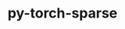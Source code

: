 ---
title: "py-torch-sparse"
layout: cache
categories: [package, develop]
meta: {"versions": ["0.6.8"], "compilers": ["apple-clang@=14.0.0", "apple-clang@=14.0.3", "gcc@=11.3.0", "gcc@=7.3.1"], "oss": ["amzn2", "ubuntu22.04", "ventura"], "platforms": ["darwin", "linux"], "targets": ["aarch64", "ivybridge", "x86_64_v3", "x86_64_v4"], "stacks": ["ml-darwin-aarch64-mps", "ml-linux-x86_64-cpu", "ml-linux-x86_64-cuda", "root"], "num_specs": 125, "num_specs_by_stack": {"root": 125, "ml-darwin-aarch64-mps": 19, "ml-linux-x86_64-cuda": 33, "ml-linux-x86_64-cpu": 28}}
spec_details: [{"hash": "wnuowdg32ill52252ezc23hn4oa76afb", "compiler": "apple-clang@=14.0.0", "versions": ["0.6.8"], "os": "ventura", "platform": "darwin", "target": "aarch64", "variants": ["build_system=python_pip", "~cuda"], "stacks": ["root", "ml-darwin-aarch64-mps"], "size": "-", "tarball": "https://binaries.spack.io/develop/build_cache/darwin-ventura-aarch64/apple-clang-14.0.0/py-torch-sparse-0.6.8/darwin-ventura-aarch64-apple-clang-14.0.0-py-torch-sparse-0.6.8-wnuowdg32ill52252ezc23hn4oa76afb.spack"}, {"hash": "lkc467wchvz7mt2gttyos4dt5hfmkvpm", "compiler": "apple-clang@=14.0.0", "versions": ["0.6.8"], "os": "ventura", "platform": "darwin", "target": "aarch64", "variants": ["build_system=python_pip", "~cuda"], "stacks": ["root", "ml-darwin-aarch64-mps"], "size": "-", "tarball": "https://binaries.spack.io/develop/build_cache/darwin-ventura-aarch64/apple-clang-14.0.0/py-torch-sparse-0.6.8/darwin-ventura-aarch64-apple-clang-14.0.0-py-torch-sparse-0.6.8-lkc467wchvz7mt2gttyos4dt5hfmkvpm.spack"}, {"hash": "vge7ndnk4zuhsivsok63kb53cidbjfhu", "compiler": "apple-clang@=14.0.0", "versions": ["0.6.8"], "os": "ventura", "platform": "darwin", "target": "aarch64", "variants": ["build_system=python_pip", "~cuda"], "stacks": ["root", "ml-darwin-aarch64-mps"], "size": "-", "tarball": "https://binaries.spack.io/develop/build_cache/darwin-ventura-aarch64/apple-clang-14.0.0/py-torch-sparse-0.6.8/darwin-ventura-aarch64-apple-clang-14.0.0-py-torch-sparse-0.6.8-vge7ndnk4zuhsivsok63kb53cidbjfhu.spack"}, {"hash": "sfwukjqxwux325sqldbuxotxu6ryzah3", "compiler": "apple-clang@=14.0.0", "versions": ["0.6.8"], "os": "ventura", "platform": "darwin", "target": "aarch64", "variants": ["build_system=python_pip", "~cuda"], "stacks": ["root", "ml-darwin-aarch64-mps"], "size": "-", "tarball": "https://binaries.spack.io/develop/build_cache/darwin-ventura-aarch64/apple-clang-14.0.0/py-torch-sparse-0.6.8/darwin-ventura-aarch64-apple-clang-14.0.0-py-torch-sparse-0.6.8-sfwukjqxwux325sqldbuxotxu6ryzah3.spack"}, {"hash": "3d7etw3zrhw7ejcipejt3xoxsff6mwly", "compiler": "apple-clang@=14.0.0", "versions": ["0.6.8"], "os": "ventura", "platform": "darwin", "target": "aarch64", "variants": ["build_system=python_pip", "~cuda"], "stacks": ["root", "ml-darwin-aarch64-mps"], "size": "-", "tarball": "https://binaries.spack.io/develop/build_cache/darwin-ventura-aarch64/apple-clang-14.0.0/py-torch-sparse-0.6.8/darwin-ventura-aarch64-apple-clang-14.0.0-py-torch-sparse-0.6.8-3d7etw3zrhw7ejcipejt3xoxsff6mwly.spack"}, {"hash": "3u6sljo65ebu52d2zhv36nw4yclm6ik4", "compiler": "apple-clang@=14.0.0", "versions": ["0.6.8"], "os": "ventura", "platform": "darwin", "target": "aarch64", "variants": ["build_system=python_pip", "~cuda"], "stacks": ["root", "ml-darwin-aarch64-mps"], "size": "-", "tarball": "https://binaries.spack.io/develop/build_cache/darwin-ventura-aarch64/apple-clang-14.0.0/py-torch-sparse-0.6.8/darwin-ventura-aarch64-apple-clang-14.0.0-py-torch-sparse-0.6.8-3u6sljo65ebu52d2zhv36nw4yclm6ik4.spack"}, {"hash": "b6vbdkey6skrftnyl7nbuvsrppc54le3", "compiler": "apple-clang@=14.0.0", "versions": ["0.6.8"], "os": "ventura", "platform": "darwin", "target": "aarch64", "variants": ["build_system=python_pip", "~cuda"], "stacks": ["root", "ml-darwin-aarch64-mps"], "size": "-", "tarball": "https://binaries.spack.io/develop/build_cache/darwin-ventura-aarch64/apple-clang-14.0.0/py-torch-sparse-0.6.8/darwin-ventura-aarch64-apple-clang-14.0.0-py-torch-sparse-0.6.8-b6vbdkey6skrftnyl7nbuvsrppc54le3.spack"}, {"hash": "gykkywfkrnkantwttl3gacxwo227pffw", "compiler": "apple-clang@=14.0.0", "versions": ["0.6.8"], "os": "ventura", "platform": "darwin", "target": "aarch64", "variants": ["build_system=python_pip", "~cuda"], "stacks": ["root", "ml-darwin-aarch64-mps"], "size": "-", "tarball": "https://binaries.spack.io/develop/build_cache/darwin-ventura-aarch64/apple-clang-14.0.0/py-torch-sparse-0.6.8/darwin-ventura-aarch64-apple-clang-14.0.0-py-torch-sparse-0.6.8-gykkywfkrnkantwttl3gacxwo227pffw.spack"}, {"hash": "ldftkexpfv4uecqpma4s7luowhujjv6s", "compiler": "apple-clang@=14.0.0", "versions": ["0.6.8"], "os": "ventura", "platform": "darwin", "target": "aarch64", "variants": ["build_system=python_pip", "~cuda"], "stacks": ["root", "ml-darwin-aarch64-mps"], "size": "-", "tarball": "https://binaries.spack.io/develop/build_cache/darwin-ventura-aarch64/apple-clang-14.0.0/py-torch-sparse-0.6.8/darwin-ventura-aarch64-apple-clang-14.0.0-py-torch-sparse-0.6.8-ldftkexpfv4uecqpma4s7luowhujjv6s.spack"}, {"hash": "uo6zfcavu7zvzld573hctjflznoy7ivw", "compiler": "apple-clang@=14.0.3", "versions": ["0.6.8"], "os": "ventura", "platform": "darwin", "target": "aarch64", "variants": ["build_system=python_pip", "~cuda"], "stacks": ["root", "ml-darwin-aarch64-mps"], "size": "-", "tarball": "https://binaries.spack.io/develop/build_cache/darwin-ventura-aarch64/apple-clang-14.0.3/py-torch-sparse-0.6.8/darwin-ventura-aarch64-apple-clang-14.0.3-py-torch-sparse-0.6.8-uo6zfcavu7zvzld573hctjflznoy7ivw.spack"}, {"hash": "onm432b2uaasryjsztql3sh23ih3qhzy", "compiler": "apple-clang@=14.0.3", "versions": ["0.6.8"], "os": "ventura", "platform": "darwin", "target": "aarch64", "variants": ["build_system=python_pip", "~cuda"], "stacks": ["root", "ml-darwin-aarch64-mps"], "size": "-", "tarball": "https://binaries.spack.io/develop/build_cache/darwin-ventura-aarch64/apple-clang-14.0.3/py-torch-sparse-0.6.8/darwin-ventura-aarch64-apple-clang-14.0.3-py-torch-sparse-0.6.8-onm432b2uaasryjsztql3sh23ih3qhzy.spack"}, {"hash": "7llt4qilbzpsbcd6m65ui77zrpfkil3z", "compiler": "apple-clang@=14.0.3", "versions": ["0.6.8"], "os": "ventura", "platform": "darwin", "target": "aarch64", "variants": ["build_system=python_pip", "~cuda"], "stacks": ["root", "ml-darwin-aarch64-mps"], "size": "-", "tarball": "https://binaries.spack.io/develop/build_cache/darwin-ventura-aarch64/apple-clang-14.0.3/py-torch-sparse-0.6.8/darwin-ventura-aarch64-apple-clang-14.0.3-py-torch-sparse-0.6.8-7llt4qilbzpsbcd6m65ui77zrpfkil3z.spack"}, {"hash": "ojyx2jziu67oiuljrnopzuzsnlyph63x", "compiler": "apple-clang@=14.0.3", "versions": ["0.6.8"], "os": "ventura", "platform": "darwin", "target": "aarch64", "variants": ["build_system=python_pip", "~cuda"], "stacks": ["root", "ml-darwin-aarch64-mps"], "size": "-", "tarball": "https://binaries.spack.io/develop/build_cache/darwin-ventura-aarch64/apple-clang-14.0.3/py-torch-sparse-0.6.8/darwin-ventura-aarch64-apple-clang-14.0.3-py-torch-sparse-0.6.8-ojyx2jziu67oiuljrnopzuzsnlyph63x.spack"}, {"hash": "kajvez3kaee5dloeo53j2sy2frgyweov", "compiler": "apple-clang@=14.0.3", "versions": ["0.6.8"], "os": "ventura", "platform": "darwin", "target": "aarch64", "variants": ["build_system=python_pip", "~cuda"], "stacks": ["root", "ml-darwin-aarch64-mps"], "size": "-", "tarball": "https://binaries.spack.io/develop/build_cache/darwin-ventura-aarch64/apple-clang-14.0.3/py-torch-sparse-0.6.8/darwin-ventura-aarch64-apple-clang-14.0.3-py-torch-sparse-0.6.8-kajvez3kaee5dloeo53j2sy2frgyweov.spack"}, {"hash": "64y2nq2nfwdawqodaemx3crbeygpjpx7", "compiler": "apple-clang@=14.0.3", "versions": ["0.6.8"], "os": "ventura", "platform": "darwin", "target": "aarch64", "variants": ["build_system=python_pip", "~cuda"], "stacks": ["root", "ml-darwin-aarch64-mps"], "size": "-", "tarball": "https://binaries.spack.io/develop/build_cache/darwin-ventura-aarch64/apple-clang-14.0.3/py-torch-sparse-0.6.8/darwin-ventura-aarch64-apple-clang-14.0.3-py-torch-sparse-0.6.8-64y2nq2nfwdawqodaemx3crbeygpjpx7.spack"}, {"hash": "hy3ryl52jy5vvtrhvhzfiwguf3i645xy", "compiler": "apple-clang@=14.0.3", "versions": ["0.6.8"], "os": "ventura", "platform": "darwin", "target": "aarch64", "variants": ["build_system=python_pip", "~cuda"], "stacks": ["root", "ml-darwin-aarch64-mps"], "size": "-", "tarball": "https://binaries.spack.io/develop/build_cache/darwin-ventura-aarch64/apple-clang-14.0.3/py-torch-sparse-0.6.8/darwin-ventura-aarch64-apple-clang-14.0.3-py-torch-sparse-0.6.8-hy3ryl52jy5vvtrhvhzfiwguf3i645xy.spack"}, {"hash": "5o6fovtdvzqay3mcofaqsu7fui4njcaj", "compiler": "apple-clang@=14.0.3", "versions": ["0.6.8"], "os": "ventura", "platform": "darwin", "target": "aarch64", "variants": ["build_system=python_pip", "~cuda"], "stacks": ["root", "ml-darwin-aarch64-mps"], "size": "-", "tarball": "https://binaries.spack.io/develop/build_cache/darwin-ventura-aarch64/apple-clang-14.0.3/py-torch-sparse-0.6.8/darwin-ventura-aarch64-apple-clang-14.0.3-py-torch-sparse-0.6.8-5o6fovtdvzqay3mcofaqsu7fui4njcaj.spack"}, {"hash": "3rh4yl7n6pj56riugfcwo2cctplj3lfi", "compiler": "apple-clang@=14.0.3", "versions": ["0.6.8"], "os": "ventura", "platform": "darwin", "target": "aarch64", "variants": ["build_system=python_pip", "~cuda"], "stacks": ["root", "ml-darwin-aarch64-mps"], "size": "-", "tarball": "https://binaries.spack.io/develop/build_cache/darwin-ventura-aarch64/apple-clang-14.0.3/py-torch-sparse-0.6.8/darwin-ventura-aarch64-apple-clang-14.0.3-py-torch-sparse-0.6.8-3rh4yl7n6pj56riugfcwo2cctplj3lfi.spack"}, {"hash": "w34uyv3eozasmopx7o6lpbg4dixx5r4a", "compiler": "apple-clang@=14.0.3", "versions": ["0.6.8"], "os": "ventura", "platform": "darwin", "target": "aarch64", "variants": ["build_system=python_pip", "~cuda"], "stacks": ["root", "ml-darwin-aarch64-mps"], "size": "-", "tarball": "https://binaries.spack.io/develop/build_cache/darwin-ventura-aarch64/apple-clang-14.0.3/py-torch-sparse-0.6.8/darwin-ventura-aarch64-apple-clang-14.0.3-py-torch-sparse-0.6.8-w34uyv3eozasmopx7o6lpbg4dixx5r4a.spack"}, {"hash": "mcyrp3ky7gvirknh3ks3ovw3lzbwj7fj", "compiler": "gcc@=7.3.1", "versions": ["0.6.8"], "os": "amzn2", "platform": "linux", "target": "ivybridge", "variants": ["build_system=python_pip", "~cuda"], "stacks": ["root"], "size": "-", "tarball": "https://binaries.spack.io/develop/build_cache/linux-amzn2-ivybridge/gcc-7.3.1/py-torch-sparse-0.6.8/linux-amzn2-ivybridge-gcc-7.3.1-py-torch-sparse-0.6.8-mcyrp3ky7gvirknh3ks3ovw3lzbwj7fj.spack"}, {"hash": "h5slcloyr5ipgqrnjamarm7nyy4vjqv6", "compiler": "gcc@=7.3.1", "versions": ["0.6.8"], "os": "amzn2", "platform": "linux", "target": "ivybridge", "variants": ["build_system=python_pip", "~cuda"], "stacks": ["root"], "size": "-", "tarball": "https://binaries.spack.io/develop/build_cache/linux-amzn2-ivybridge/gcc-7.3.1/py-torch-sparse-0.6.8/linux-amzn2-ivybridge-gcc-7.3.1-py-torch-sparse-0.6.8-h5slcloyr5ipgqrnjamarm7nyy4vjqv6.spack"}, {"hash": "ik4vfuqgsqrxjac3hsqwwai35bnd5yp5", "compiler": "gcc@=7.3.1", "versions": ["0.6.8"], "os": "amzn2", "platform": "linux", "target": "ivybridge", "variants": ["build_system=python_pip", "~cuda"], "stacks": ["root"], "size": "-", "tarball": "https://binaries.spack.io/develop/build_cache/linux-amzn2-ivybridge/gcc-7.3.1/py-torch-sparse-0.6.8/linux-amzn2-ivybridge-gcc-7.3.1-py-torch-sparse-0.6.8-ik4vfuqgsqrxjac3hsqwwai35bnd5yp5.spack"}, {"hash": "cmdq2cv7w2bmfcszm2xfgenw2yqa2dap", "compiler": "gcc@=7.3.1", "versions": ["0.6.8"], "os": "amzn2", "platform": "linux", "target": "ivybridge", "variants": ["build_system=python_pip", "+cuda"], "stacks": ["root"], "size": "-", "tarball": "https://binaries.spack.io/develop/build_cache/linux-amzn2-ivybridge/gcc-7.3.1/py-torch-sparse-0.6.8/linux-amzn2-ivybridge-gcc-7.3.1-py-torch-sparse-0.6.8-cmdq2cv7w2bmfcszm2xfgenw2yqa2dap.spack"}, {"hash": "3vi57xy4b5do636iq6xq3pvwglriphkc", "compiler": "gcc@=7.3.1", "versions": ["0.6.8"], "os": "amzn2", "platform": "linux", "target": "ivybridge", "variants": ["build_system=python_pip", "+cuda"], "stacks": ["root"], "size": "-", "tarball": "https://binaries.spack.io/develop/build_cache/linux-amzn2-ivybridge/gcc-7.3.1/py-torch-sparse-0.6.8/linux-amzn2-ivybridge-gcc-7.3.1-py-torch-sparse-0.6.8-3vi57xy4b5do636iq6xq3pvwglriphkc.spack"}, {"hash": "4s265er6yzabuj5nxmv4ulydmbcn5ou5", "compiler": "gcc@=7.3.1", "versions": ["0.6.8"], "os": "amzn2", "platform": "linux", "target": "ivybridge", "variants": ["build_system=python_pip", "+cuda"], "stacks": ["root"], "size": "-", "tarball": "https://binaries.spack.io/develop/build_cache/linux-amzn2-ivybridge/gcc-7.3.1/py-torch-sparse-0.6.8/linux-amzn2-ivybridge-gcc-7.3.1-py-torch-sparse-0.6.8-4s265er6yzabuj5nxmv4ulydmbcn5ou5.spack"}, {"hash": "e2fgyludfm5gfwq4gzbj76zvlmclp7jp", "compiler": "gcc@=7.3.1", "versions": ["0.6.8"], "os": "amzn2", "platform": "linux", "target": "ivybridge", "variants": ["build_system=python_pip", "+cuda"], "stacks": ["root"], "size": "-", "tarball": "https://binaries.spack.io/develop/build_cache/linux-amzn2-ivybridge/gcc-7.3.1/py-torch-sparse-0.6.8/linux-amzn2-ivybridge-gcc-7.3.1-py-torch-sparse-0.6.8-e2fgyludfm5gfwq4gzbj76zvlmclp7jp.spack"}, {"hash": "e5jswdvci6hkvteuuek7a2cx6zygs7st", "compiler": "gcc@=7.3.1", "versions": ["0.6.8"], "os": "amzn2", "platform": "linux", "target": "ivybridge", "variants": ["build_system=python_pip", "+cuda"], "stacks": ["root"], "size": "-", "tarball": "https://binaries.spack.io/develop/build_cache/linux-amzn2-ivybridge/gcc-7.3.1/py-torch-sparse-0.6.8/linux-amzn2-ivybridge-gcc-7.3.1-py-torch-sparse-0.6.8-e5jswdvci6hkvteuuek7a2cx6zygs7st.spack"}, {"hash": "peqkhbdm5lmxuy6zcjqyx3azu3v5i7ey", "compiler": "gcc@=7.3.1", "versions": ["0.6.8"], "os": "amzn2", "platform": "linux", "target": "ivybridge", "variants": ["build_system=python_pip", "~cuda"], "stacks": ["root"], "size": "-", "tarball": "https://binaries.spack.io/develop/build_cache/linux-amzn2-ivybridge/gcc-7.3.1/py-torch-sparse-0.6.8/linux-amzn2-ivybridge-gcc-7.3.1-py-torch-sparse-0.6.8-peqkhbdm5lmxuy6zcjqyx3azu3v5i7ey.spack"}, {"hash": "prafa4e5jpobw64gk3mstqse46yqjojg", "compiler": "gcc@=7.3.1", "versions": ["0.6.8"], "os": "amzn2", "platform": "linux", "target": "ivybridge", "variants": ["build_system=python_pip", "+cuda"], "stacks": ["root"], "size": "-", "tarball": "https://binaries.spack.io/develop/build_cache/linux-amzn2-ivybridge/gcc-7.3.1/py-torch-sparse-0.6.8/linux-amzn2-ivybridge-gcc-7.3.1-py-torch-sparse-0.6.8-prafa4e5jpobw64gk3mstqse46yqjojg.spack"}, {"hash": "zardfdef2i2onopwu5zgdstxyvo5b4jg", "compiler": "gcc@=7.3.1", "versions": ["0.6.8"], "os": "amzn2", "platform": "linux", "target": "ivybridge", "variants": ["build_system=python_pip", "+cuda"], "stacks": ["root"], "size": "-", "tarball": "https://binaries.spack.io/develop/build_cache/linux-amzn2-ivybridge/gcc-7.3.1/py-torch-sparse-0.6.8/linux-amzn2-ivybridge-gcc-7.3.1-py-torch-sparse-0.6.8-zardfdef2i2onopwu5zgdstxyvo5b4jg.spack"}, {"hash": "aiv2jiupf2elbrriztt3v3bh2ew6fph7", "compiler": "gcc@=7.3.1", "versions": ["0.6.8"], "os": "amzn2", "platform": "linux", "target": "ivybridge", "variants": ["build_system=python_pip", "~cuda"], "stacks": ["root"], "size": "-", "tarball": "https://binaries.spack.io/develop/build_cache/linux-amzn2-ivybridge/gcc-7.3.1/py-torch-sparse-0.6.8/linux-amzn2-ivybridge-gcc-7.3.1-py-torch-sparse-0.6.8-aiv2jiupf2elbrriztt3v3bh2ew6fph7.spack"}, {"hash": "6tycmrvfmz6qw62kkvcco7d2yabn7vjc", "compiler": "gcc@=7.3.1", "versions": ["0.6.8"], "os": "amzn2", "platform": "linux", "target": "ivybridge", "variants": ["build_system=python_pip", "~cuda"], "stacks": ["root"], "size": "-", "tarball": "https://binaries.spack.io/develop/build_cache/linux-amzn2-ivybridge/gcc-7.3.1/py-torch-sparse-0.6.8/linux-amzn2-ivybridge-gcc-7.3.1-py-torch-sparse-0.6.8-6tycmrvfmz6qw62kkvcco7d2yabn7vjc.spack"}, {"hash": "cdkmwpzyxqofqm2zhumn34trfvbqpegp", "compiler": "gcc@=7.3.1", "versions": ["0.6.8"], "os": "amzn2", "platform": "linux", "target": "ivybridge", "variants": ["build_system=python_pip", "+cuda"], "stacks": ["root"], "size": "-", "tarball": "https://binaries.spack.io/develop/build_cache/linux-amzn2-ivybridge/gcc-7.3.1/py-torch-sparse-0.6.8/linux-amzn2-ivybridge-gcc-7.3.1-py-torch-sparse-0.6.8-cdkmwpzyxqofqm2zhumn34trfvbqpegp.spack"}, {"hash": "5naoy2f4y34jzewmixs3ia6d7pigvjnv", "compiler": "gcc@=7.3.1", "versions": ["0.6.8"], "os": "amzn2", "platform": "linux", "target": "x86_64_v3", "variants": ["build_system=python_pip", "~cuda"], "stacks": ["root"], "size": "-", "tarball": "https://binaries.spack.io/develop/build_cache/linux-amzn2-x86_64_v3/gcc-7.3.1/py-torch-sparse-0.6.8/linux-amzn2-x86_64_v3-gcc-7.3.1-py-torch-sparse-0.6.8-5naoy2f4y34jzewmixs3ia6d7pigvjnv.spack"}, {"hash": "ua7rrmkmwwhfhvv5bkjggilmgnt7er7c", "compiler": "gcc@=7.3.1", "versions": ["0.6.8"], "os": "amzn2", "platform": "linux", "target": "x86_64_v3", "variants": ["build_system=python_pip", "+cuda"], "stacks": ["root"], "size": "-", "tarball": "https://binaries.spack.io/develop/build_cache/linux-amzn2-x86_64_v3/gcc-7.3.1/py-torch-sparse-0.6.8/linux-amzn2-x86_64_v3-gcc-7.3.1-py-torch-sparse-0.6.8-ua7rrmkmwwhfhvv5bkjggilmgnt7er7c.spack"}, {"hash": "rpdzkrwizrwuogpgzqkcsf4hwc3jics6", "compiler": "gcc@=7.3.1", "versions": ["0.6.8"], "os": "amzn2", "platform": "linux", "target": "x86_64_v3", "variants": ["build_system=python_pip", "~cuda"], "stacks": ["root"], "size": "-", "tarball": "https://binaries.spack.io/develop/build_cache/linux-amzn2-x86_64_v3/gcc-7.3.1/py-torch-sparse-0.6.8/linux-amzn2-x86_64_v3-gcc-7.3.1-py-torch-sparse-0.6.8-rpdzkrwizrwuogpgzqkcsf4hwc3jics6.spack"}, {"hash": "py3vg52qrm3kor7qbc6y5cp6h3c4xbee", "compiler": "gcc@=7.3.1", "versions": ["0.6.8"], "os": "amzn2", "platform": "linux", "target": "x86_64_v3", "variants": ["~cuda"], "stacks": ["root"], "size": "-", "tarball": "https://binaries.spack.io/develop/build_cache/linux-amzn2-x86_64_v3/gcc-7.3.1/py-torch-sparse-0.6.8/linux-amzn2-x86_64_v3-gcc-7.3.1-py-torch-sparse-0.6.8-py3vg52qrm3kor7qbc6y5cp6h3c4xbee.spack"}, {"hash": "ans7kl7f4rvakqff4vntifmflvaddnns", "compiler": "gcc@=7.3.1", "versions": ["0.6.8"], "os": "amzn2", "platform": "linux", "target": "x86_64_v3", "variants": ["build_system=python_pip", "+cuda"], "stacks": ["root"], "size": "-", "tarball": "https://binaries.spack.io/develop/build_cache/linux-amzn2-x86_64_v3/gcc-7.3.1/py-torch-sparse-0.6.8/linux-amzn2-x86_64_v3-gcc-7.3.1-py-torch-sparse-0.6.8-ans7kl7f4rvakqff4vntifmflvaddnns.spack"}, {"hash": "wtp7tw3y56q7x3u72nfyidicirb76noo", "compiler": "gcc@=7.3.1", "versions": ["0.6.8"], "os": "amzn2", "platform": "linux", "target": "x86_64_v3", "variants": ["build_system=python_pip", "+cuda"], "stacks": ["root", "ml-linux-x86_64-cuda"], "size": "-", "tarball": "https://binaries.spack.io/develop/build_cache/linux-amzn2-x86_64_v3/gcc-7.3.1/py-torch-sparse-0.6.8/linux-amzn2-x86_64_v3-gcc-7.3.1-py-torch-sparse-0.6.8-wtp7tw3y56q7x3u72nfyidicirb76noo.spack"}, {"hash": "zw24kdjgfnmarqszrn6zqvcfu6ivunwp", "compiler": "gcc@=7.3.1", "versions": ["0.6.8"], "os": "amzn2", "platform": "linux", "target": "x86_64_v3", "variants": ["build_system=python_pip", "~cuda"], "stacks": ["root"], "size": "-", "tarball": "https://binaries.spack.io/develop/build_cache/linux-amzn2-x86_64_v3/gcc-7.3.1/py-torch-sparse-0.6.8/linux-amzn2-x86_64_v3-gcc-7.3.1-py-torch-sparse-0.6.8-zw24kdjgfnmarqszrn6zqvcfu6ivunwp.spack"}, {"hash": "lpziebhroxbawyvvvcg6yd562vwtnpkj", "compiler": "gcc@=7.3.1", "versions": ["0.6.8"], "os": "amzn2", "platform": "linux", "target": "x86_64_v3", "variants": ["build_system=python_pip", "+cuda"], "stacks": ["root"], "size": "-", "tarball": "https://binaries.spack.io/develop/build_cache/linux-amzn2-x86_64_v3/gcc-7.3.1/py-torch-sparse-0.6.8/linux-amzn2-x86_64_v3-gcc-7.3.1-py-torch-sparse-0.6.8-lpziebhroxbawyvvvcg6yd562vwtnpkj.spack"}, {"hash": "3wytwt37py7otenbnryqmujgg3lbzqbg", "compiler": "gcc@=7.3.1", "versions": ["0.6.8"], "os": "amzn2", "platform": "linux", "target": "x86_64_v3", "variants": ["build_system=python_pip", "~cuda"], "stacks": ["root"], "size": "-", "tarball": "https://binaries.spack.io/develop/build_cache/linux-amzn2-x86_64_v3/gcc-7.3.1/py-torch-sparse-0.6.8/linux-amzn2-x86_64_v3-gcc-7.3.1-py-torch-sparse-0.6.8-3wytwt37py7otenbnryqmujgg3lbzqbg.spack"}, {"hash": "fcfyzuc45zhgfe7d4cxxy6fz6pnbeejd", "compiler": "gcc@=7.3.1", "versions": ["0.6.8"], "os": "amzn2", "platform": "linux", "target": "x86_64_v3", "variants": ["~cuda"], "stacks": ["root"], "size": "-", "tarball": "https://binaries.spack.io/develop/build_cache/linux-amzn2-x86_64_v3/gcc-7.3.1/py-torch-sparse-0.6.8/linux-amzn2-x86_64_v3-gcc-7.3.1-py-torch-sparse-0.6.8-fcfyzuc45zhgfe7d4cxxy6fz6pnbeejd.spack"}, {"hash": "eotdnjjpbmyodydkahmsggmafrzdfguj", "compiler": "gcc@=7.3.1", "versions": ["0.6.8"], "os": "amzn2", "platform": "linux", "target": "x86_64_v3", "variants": ["build_system=python_pip", "+cuda"], "stacks": ["root"], "size": "-", "tarball": "https://binaries.spack.io/develop/build_cache/linux-amzn2-x86_64_v3/gcc-7.3.1/py-torch-sparse-0.6.8/linux-amzn2-x86_64_v3-gcc-7.3.1-py-torch-sparse-0.6.8-eotdnjjpbmyodydkahmsggmafrzdfguj.spack"}, {"hash": "rzx2pdius7djaqdhog4zqz5fpa5tlpns", "compiler": "gcc@=7.3.1", "versions": ["0.6.8"], "os": "amzn2", "platform": "linux", "target": "x86_64_v3", "variants": ["build_system=python_pip", "+cuda"], "stacks": ["root"], "size": "-", "tarball": "https://binaries.spack.io/develop/build_cache/linux-amzn2-x86_64_v3/gcc-7.3.1/py-torch-sparse-0.6.8/linux-amzn2-x86_64_v3-gcc-7.3.1-py-torch-sparse-0.6.8-rzx2pdius7djaqdhog4zqz5fpa5tlpns.spack"}, {"hash": "gjymj4y3rvdalbz22ae5ozahpys3ckxb", "compiler": "gcc@=7.3.1", "versions": ["0.6.8"], "os": "amzn2", "platform": "linux", "target": "x86_64_v3", "variants": ["build_system=python_pip", "~cuda"], "stacks": ["root"], "size": "-", "tarball": "https://binaries.spack.io/develop/build_cache/linux-amzn2-x86_64_v3/gcc-7.3.1/py-torch-sparse-0.6.8/linux-amzn2-x86_64_v3-gcc-7.3.1-py-torch-sparse-0.6.8-gjymj4y3rvdalbz22ae5ozahpys3ckxb.spack"}, {"hash": "24yb2efnlcykgdeunckn7oievwua5yrr", "compiler": "gcc@=7.3.1", "versions": ["0.6.8"], "os": "amzn2", "platform": "linux", "target": "x86_64_v3", "variants": ["build_system=python_pip", "+cuda"], "stacks": ["root"], "size": "-", "tarball": "https://binaries.spack.io/develop/build_cache/linux-amzn2-x86_64_v3/gcc-7.3.1/py-torch-sparse-0.6.8/linux-amzn2-x86_64_v3-gcc-7.3.1-py-torch-sparse-0.6.8-24yb2efnlcykgdeunckn7oievwua5yrr.spack"}, {"hash": "3lmvtnfwkhfhkxmphnb4lr6xqcferajw", "compiler": "gcc@=7.3.1", "versions": ["0.6.8"], "os": "amzn2", "platform": "linux", "target": "x86_64_v3", "variants": ["+cuda"], "stacks": ["root"], "size": "-", "tarball": "https://binaries.spack.io/develop/build_cache/linux-amzn2-x86_64_v3/gcc-7.3.1/py-torch-sparse-0.6.8/linux-amzn2-x86_64_v3-gcc-7.3.1-py-torch-sparse-0.6.8-3lmvtnfwkhfhkxmphnb4lr6xqcferajw.spack"}, {"hash": "4of3axsmm5aibmi4smwwtjroa3erxuhn", "compiler": "gcc@=7.3.1", "versions": ["0.6.8"], "os": "amzn2", "platform": "linux", "target": "x86_64_v3", "variants": ["build_system=python_pip", "+cuda"], "stacks": ["root"], "size": "-", "tarball": "https://binaries.spack.io/develop/build_cache/linux-amzn2-x86_64_v3/gcc-7.3.1/py-torch-sparse-0.6.8/linux-amzn2-x86_64_v3-gcc-7.3.1-py-torch-sparse-0.6.8-4of3axsmm5aibmi4smwwtjroa3erxuhn.spack"}, {"hash": "33wvhdisbreexxv6mdhamaxy3z7d6wmf", "compiler": "gcc@=7.3.1", "versions": ["0.6.8"], "os": "amzn2", "platform": "linux", "target": "x86_64_v3", "variants": ["build_system=python_pip", "~cuda"], "stacks": ["root"], "size": "-", "tarball": "https://binaries.spack.io/develop/build_cache/linux-amzn2-x86_64_v3/gcc-7.3.1/py-torch-sparse-0.6.8/linux-amzn2-x86_64_v3-gcc-7.3.1-py-torch-sparse-0.6.8-33wvhdisbreexxv6mdhamaxy3z7d6wmf.spack"}, {"hash": "kbt4qt46zazbbqrtkjo6rmjdsmjrh23f", "compiler": "gcc@=7.3.1", "versions": ["0.6.8"], "os": "amzn2", "platform": "linux", "target": "x86_64_v3", "variants": ["build_system=python_pip", "+cuda"], "stacks": ["root"], "size": "-", "tarball": "https://binaries.spack.io/develop/build_cache/linux-amzn2-x86_64_v3/gcc-7.3.1/py-torch-sparse-0.6.8/linux-amzn2-x86_64_v3-gcc-7.3.1-py-torch-sparse-0.6.8-kbt4qt46zazbbqrtkjo6rmjdsmjrh23f.spack"}, {"hash": "mle6tmfiaqaql2vesjtecix2p2by7lsj", "compiler": "gcc@=7.3.1", "versions": ["0.6.8"], "os": "amzn2", "platform": "linux", "target": "x86_64_v3", "variants": ["build_system=python_pip", "~cuda"], "stacks": ["root"], "size": "-", "tarball": "https://binaries.spack.io/develop/build_cache/linux-amzn2-x86_64_v3/gcc-7.3.1/py-torch-sparse-0.6.8/linux-amzn2-x86_64_v3-gcc-7.3.1-py-torch-sparse-0.6.8-mle6tmfiaqaql2vesjtecix2p2by7lsj.spack"}, {"hash": "xuxns2nv7igarn7cut5pduvqg546qpyr", "compiler": "gcc@=7.3.1", "versions": ["0.6.8"], "os": "amzn2", "platform": "linux", "target": "x86_64_v3", "variants": ["build_system=python_pip", "~cuda"], "stacks": ["root", "ml-linux-x86_64-cpu"], "size": "-", "tarball": "https://binaries.spack.io/develop/build_cache/linux-amzn2-x86_64_v3/gcc-7.3.1/py-torch-sparse-0.6.8/linux-amzn2-x86_64_v3-gcc-7.3.1-py-torch-sparse-0.6.8-xuxns2nv7igarn7cut5pduvqg546qpyr.spack"}, {"hash": "vb7hzac2ei2zq7dsuagnrjhcoipxkrqh", "compiler": "gcc@=7.3.1", "versions": ["0.6.8"], "os": "amzn2", "platform": "linux", "target": "x86_64_v3", "variants": ["build_system=python_pip", "~cuda"], "stacks": ["root"], "size": "-", "tarball": "https://binaries.spack.io/develop/build_cache/linux-amzn2-x86_64_v3/gcc-7.3.1/py-torch-sparse-0.6.8/linux-amzn2-x86_64_v3-gcc-7.3.1-py-torch-sparse-0.6.8-vb7hzac2ei2zq7dsuagnrjhcoipxkrqh.spack"}, {"hash": "pj2w3wukm3ajvk7wjqs4u6q6fqwbbqv7", "compiler": "gcc@=7.3.1", "versions": ["0.6.8"], "os": "amzn2", "platform": "linux", "target": "x86_64_v3", "variants": ["build_system=python_pip", "~cuda"], "stacks": ["root"], "size": "-", "tarball": "https://binaries.spack.io/develop/build_cache/linux-amzn2-x86_64_v3/gcc-7.3.1/py-torch-sparse-0.6.8/linux-amzn2-x86_64_v3-gcc-7.3.1-py-torch-sparse-0.6.8-pj2w3wukm3ajvk7wjqs4u6q6fqwbbqv7.spack"}, {"hash": "ahg7j6heuj57usdexe2sgpnxppaw76bk", "compiler": "gcc@=7.3.1", "versions": ["0.6.8"], "os": "amzn2", "platform": "linux", "target": "x86_64_v3", "variants": ["build_system=python_pip", "~cuda"], "stacks": ["root"], "size": "-", "tarball": "https://binaries.spack.io/develop/build_cache/linux-amzn2-x86_64_v3/gcc-7.3.1/py-torch-sparse-0.6.8/linux-amzn2-x86_64_v3-gcc-7.3.1-py-torch-sparse-0.6.8-ahg7j6heuj57usdexe2sgpnxppaw76bk.spack"}, {"hash": "geca4oha5xexnvfn7oiqbpueso3dehbp", "compiler": "gcc@=7.3.1", "versions": ["0.6.8"], "os": "amzn2", "platform": "linux", "target": "x86_64_v3", "variants": ["build_system=python_pip", "~cuda"], "stacks": ["root"], "size": "-", "tarball": "https://binaries.spack.io/develop/build_cache/linux-amzn2-x86_64_v3/gcc-7.3.1/py-torch-sparse-0.6.8/linux-amzn2-x86_64_v3-gcc-7.3.1-py-torch-sparse-0.6.8-geca4oha5xexnvfn7oiqbpueso3dehbp.spack"}, {"hash": "imusscyyprtwgxnnbpkdxxbiqengquyc", "compiler": "gcc@=7.3.1", "versions": ["0.6.8"], "os": "amzn2", "platform": "linux", "target": "x86_64_v3", "variants": ["build_system=python_pip", "~cuda"], "stacks": ["root"], "size": "-", "tarball": "https://binaries.spack.io/develop/build_cache/linux-amzn2-x86_64_v3/gcc-7.3.1/py-torch-sparse-0.6.8/linux-amzn2-x86_64_v3-gcc-7.3.1-py-torch-sparse-0.6.8-imusscyyprtwgxnnbpkdxxbiqengquyc.spack"}, {"hash": "brdzzr4xjeyae363retwxkxebzfdookr", "compiler": "gcc@=7.3.1", "versions": ["0.6.8"], "os": "amzn2", "platform": "linux", "target": "x86_64_v3", "variants": ["build_system=python_pip", "+cuda"], "stacks": ["root"], "size": "-", "tarball": "https://binaries.spack.io/develop/build_cache/linux-amzn2-x86_64_v3/gcc-7.3.1/py-torch-sparse-0.6.8/linux-amzn2-x86_64_v3-gcc-7.3.1-py-torch-sparse-0.6.8-brdzzr4xjeyae363retwxkxebzfdookr.spack"}, {"hash": "fyuc7ao5hkw22kvyn3xbpomwute7gx52", "compiler": "gcc@=7.3.1", "versions": ["0.6.8"], "os": "amzn2", "platform": "linux", "target": "x86_64_v3", "variants": ["build_system=python_pip", "+cuda"], "stacks": ["root"], "size": "-", "tarball": "https://binaries.spack.io/develop/build_cache/linux-amzn2-x86_64_v3/gcc-7.3.1/py-torch-sparse-0.6.8/linux-amzn2-x86_64_v3-gcc-7.3.1-py-torch-sparse-0.6.8-fyuc7ao5hkw22kvyn3xbpomwute7gx52.spack"}, {"hash": "lx5mgb3aokmfxbphwk7fhxhalliepu4d", "compiler": "gcc@=7.3.1", "versions": ["0.6.8"], "os": "amzn2", "platform": "linux", "target": "x86_64_v3", "variants": ["build_system=python_pip", "+cuda"], "stacks": ["root"], "size": "-", "tarball": "https://binaries.spack.io/develop/build_cache/linux-amzn2-x86_64_v3/gcc-7.3.1/py-torch-sparse-0.6.8/linux-amzn2-x86_64_v3-gcc-7.3.1-py-torch-sparse-0.6.8-lx5mgb3aokmfxbphwk7fhxhalliepu4d.spack"}, {"hash": "ttixob6uqaefhdo5z62piytzictkl6co", "compiler": "gcc@=7.3.1", "versions": ["0.6.8"], "os": "amzn2", "platform": "linux", "target": "x86_64_v3", "variants": ["build_system=python_pip", "~cuda"], "stacks": ["root"], "size": "-", "tarball": "https://binaries.spack.io/develop/build_cache/linux-amzn2-x86_64_v3/gcc-7.3.1/py-torch-sparse-0.6.8/linux-amzn2-x86_64_v3-gcc-7.3.1-py-torch-sparse-0.6.8-ttixob6uqaefhdo5z62piytzictkl6co.spack"}, {"hash": "w24hrowummudayjdvq5bxjpg4fny5odq", "compiler": "gcc@=7.3.1", "versions": ["0.6.8"], "os": "amzn2", "platform": "linux", "target": "x86_64_v3", "variants": ["build_system=python_pip", "+cuda"], "stacks": ["root"], "size": "-", "tarball": "https://binaries.spack.io/develop/build_cache/linux-amzn2-x86_64_v3/gcc-7.3.1/py-torch-sparse-0.6.8/linux-amzn2-x86_64_v3-gcc-7.3.1-py-torch-sparse-0.6.8-w24hrowummudayjdvq5bxjpg4fny5odq.spack"}, {"hash": "wx3l5kgavngedkbd5bg6lv64hnngejxh", "compiler": "gcc@=7.3.1", "versions": ["0.6.8"], "os": "amzn2", "platform": "linux", "target": "x86_64_v3", "variants": ["build_system=python_pip", "+cuda"], "stacks": ["root"], "size": "-", "tarball": "https://binaries.spack.io/develop/build_cache/linux-amzn2-x86_64_v3/gcc-7.3.1/py-torch-sparse-0.6.8/linux-amzn2-x86_64_v3-gcc-7.3.1-py-torch-sparse-0.6.8-wx3l5kgavngedkbd5bg6lv64hnngejxh.spack"}, {"hash": "hy5obt36srxu26x4u756jamt56yb5zcd", "compiler": "gcc@=7.3.1", "versions": ["0.6.8"], "os": "amzn2", "platform": "linux", "target": "x86_64_v4", "variants": ["+cuda"], "stacks": ["root"], "size": "-", "tarball": "https://binaries.spack.io/develop/build_cache/linux-amzn2-x86_64_v4/gcc-7.3.1/py-torch-sparse-0.6.8/linux-amzn2-x86_64_v4-gcc-7.3.1-py-torch-sparse-0.6.8-hy5obt36srxu26x4u756jamt56yb5zcd.spack"}, {"hash": "lzpfvg5j773s3dceu2mopsauh4thorxs", "compiler": "gcc@=7.3.1", "versions": ["0.6.8"], "os": "amzn2", "platform": "linux", "target": "x86_64_v4", "variants": ["~cuda"], "stacks": ["root"], "size": "-", "tarball": "https://binaries.spack.io/develop/build_cache/linux-amzn2-x86_64_v4/gcc-7.3.1/py-torch-sparse-0.6.8/linux-amzn2-x86_64_v4-gcc-7.3.1-py-torch-sparse-0.6.8-lzpfvg5j773s3dceu2mopsauh4thorxs.spack"}, {"hash": "5ww2x5bvmcqps5ofqhcymshmgaw5gvk2", "compiler": "gcc@=11.3.0", "versions": ["0.6.8"], "os": "ubuntu22.04", "platform": "linux", "target": "x86_64_v3", "variants": ["build_system=python_pip", "+cuda"], "stacks": ["root", "ml-linux-x86_64-cuda"], "size": "-", "tarball": "https://binaries.spack.io/develop/build_cache/linux-ubuntu22.04-x86_64_v3/gcc-11.3.0/py-torch-sparse-0.6.8/linux-ubuntu22.04-x86_64_v3-gcc-11.3.0-py-torch-sparse-0.6.8-5ww2x5bvmcqps5ofqhcymshmgaw5gvk2.spack"}, {"hash": "j6wrvc253hfibq6725d6pueswjlcbzvc", "compiler": "gcc@=11.3.0", "versions": ["0.6.8"], "os": "ubuntu22.04", "platform": "linux", "target": "x86_64_v3", "variants": ["build_system=python_pip", "+cuda"], "stacks": ["root", "ml-linux-x86_64-cuda"], "size": "-", "tarball": "https://binaries.spack.io/develop/build_cache/linux-ubuntu22.04-x86_64_v3/gcc-11.3.0/py-torch-sparse-0.6.8/linux-ubuntu22.04-x86_64_v3-gcc-11.3.0-py-torch-sparse-0.6.8-j6wrvc253hfibq6725d6pueswjlcbzvc.spack"}, {"hash": "gs5lslsf33ahyrgalrpryj66agurpaqu", "compiler": "gcc@=11.3.0", "versions": ["0.6.8"], "os": "ubuntu22.04", "platform": "linux", "target": "x86_64_v3", "variants": ["build_system=python_pip", "~cuda"], "stacks": ["root", "ml-linux-x86_64-cpu"], "size": "-", "tarball": "https://binaries.spack.io/develop/build_cache/linux-ubuntu22.04-x86_64_v3/gcc-11.3.0/py-torch-sparse-0.6.8/linux-ubuntu22.04-x86_64_v3-gcc-11.3.0-py-torch-sparse-0.6.8-gs5lslsf33ahyrgalrpryj66agurpaqu.spack"}, {"hash": "idp7s5rzx4a3rwtyx4hpvds766tioiye", "compiler": "gcc@=11.3.0", "versions": ["0.6.8"], "os": "ubuntu22.04", "platform": "linux", "target": "x86_64_v3", "variants": ["build_system=python_pip", "+cuda"], "stacks": ["root", "ml-linux-x86_64-cuda"], "size": "-", "tarball": "https://binaries.spack.io/develop/build_cache/linux-ubuntu22.04-x86_64_v3/gcc-11.3.0/py-torch-sparse-0.6.8/linux-ubuntu22.04-x86_64_v3-gcc-11.3.0-py-torch-sparse-0.6.8-idp7s5rzx4a3rwtyx4hpvds766tioiye.spack"}, {"hash": "dt4f37hvvnsdsblbysxqdyy2wkuthlhe", "compiler": "gcc@=11.3.0", "versions": ["0.6.8"], "os": "ubuntu22.04", "platform": "linux", "target": "x86_64_v3", "variants": ["build_system=python_pip", "+cuda"], "stacks": ["root", "ml-linux-x86_64-cuda"], "size": "-", "tarball": "https://binaries.spack.io/develop/build_cache/linux-ubuntu22.04-x86_64_v3/gcc-11.3.0/py-torch-sparse-0.6.8/linux-ubuntu22.04-x86_64_v3-gcc-11.3.0-py-torch-sparse-0.6.8-dt4f37hvvnsdsblbysxqdyy2wkuthlhe.spack"}, {"hash": "i4vuzpukzooux6gd43fmhdygsqwindsf", "compiler": "gcc@=11.3.0", "versions": ["0.6.8"], "os": "ubuntu22.04", "platform": "linux", "target": "x86_64_v3", "variants": ["build_system=python_pip", "~cuda"], "stacks": ["root", "ml-linux-x86_64-cpu"], "size": "-", "tarball": "https://binaries.spack.io/develop/build_cache/linux-ubuntu22.04-x86_64_v3/gcc-11.3.0/py-torch-sparse-0.6.8/linux-ubuntu22.04-x86_64_v3-gcc-11.3.0-py-torch-sparse-0.6.8-i4vuzpukzooux6gd43fmhdygsqwindsf.spack"}, {"hash": "zajqzldjnxztfz5hqrzktybshxn6fzym", "compiler": "gcc@=11.3.0", "versions": ["0.6.8"], "os": "ubuntu22.04", "platform": "linux", "target": "x86_64_v3", "variants": ["build_system=python_pip", "+cuda"], "stacks": ["root", "ml-linux-x86_64-cuda"], "size": "-", "tarball": "https://binaries.spack.io/develop/build_cache/linux-ubuntu22.04-x86_64_v3/gcc-11.3.0/py-torch-sparse-0.6.8/linux-ubuntu22.04-x86_64_v3-gcc-11.3.0-py-torch-sparse-0.6.8-zajqzldjnxztfz5hqrzktybshxn6fzym.spack"}, {"hash": "oxdhui425paamsehqhg4f47256g2pt2h", "compiler": "gcc@=11.3.0", "versions": ["0.6.8"], "os": "ubuntu22.04", "platform": "linux", "target": "x86_64_v3", "variants": ["build_system=python_pip", "+cuda"], "stacks": ["root", "ml-linux-x86_64-cuda"], "size": "-", "tarball": "https://binaries.spack.io/develop/build_cache/linux-ubuntu22.04-x86_64_v3/gcc-11.3.0/py-torch-sparse-0.6.8/linux-ubuntu22.04-x86_64_v3-gcc-11.3.0-py-torch-sparse-0.6.8-oxdhui425paamsehqhg4f47256g2pt2h.spack"}, {"hash": "qaqrc365ykmogflotxvitkkcipbdllp5", "compiler": "gcc@=11.3.0", "versions": ["0.6.8"], "os": "ubuntu22.04", "platform": "linux", "target": "x86_64_v3", "variants": ["build_system=python_pip", "~cuda"], "stacks": ["root", "ml-linux-x86_64-cpu"], "size": "-", "tarball": "https://binaries.spack.io/develop/build_cache/linux-ubuntu22.04-x86_64_v3/gcc-11.3.0/py-torch-sparse-0.6.8/linux-ubuntu22.04-x86_64_v3-gcc-11.3.0-py-torch-sparse-0.6.8-qaqrc365ykmogflotxvitkkcipbdllp5.spack"}, {"hash": "d4loauzcxpqi62sypqbaeztcopb6clhl", "compiler": "gcc@=11.3.0", "versions": ["0.6.8"], "os": "ubuntu22.04", "platform": "linux", "target": "x86_64_v3", "variants": ["build_system=python_pip", "~cuda"], "stacks": ["root", "ml-linux-x86_64-cpu"], "size": "-", "tarball": "https://binaries.spack.io/develop/build_cache/linux-ubuntu22.04-x86_64_v3/gcc-11.3.0/py-torch-sparse-0.6.8/linux-ubuntu22.04-x86_64_v3-gcc-11.3.0-py-torch-sparse-0.6.8-d4loauzcxpqi62sypqbaeztcopb6clhl.spack"}, {"hash": "bylrsgxjfdsmuntv2ugw45nnvvog7ekw", "compiler": "gcc@=11.3.0", "versions": ["0.6.8"], "os": "ubuntu22.04", "platform": "linux", "target": "x86_64_v3", "variants": ["build_system=python_pip", "~cuda"], "stacks": ["root", "ml-linux-x86_64-cpu"], "size": "-", "tarball": "https://binaries.spack.io/develop/build_cache/linux-ubuntu22.04-x86_64_v3/gcc-11.3.0/py-torch-sparse-0.6.8/linux-ubuntu22.04-x86_64_v3-gcc-11.3.0-py-torch-sparse-0.6.8-bylrsgxjfdsmuntv2ugw45nnvvog7ekw.spack"}, {"hash": "5645a5mgac443jeiv2iihk43ncjkxekl", "compiler": "gcc@=11.3.0", "versions": ["0.6.8"], "os": "ubuntu22.04", "platform": "linux", "target": "x86_64_v3", "variants": ["build_system=python_pip", "~cuda"], "stacks": ["root", "ml-linux-x86_64-cpu"], "size": "-", "tarball": "https://binaries.spack.io/develop/build_cache/linux-ubuntu22.04-x86_64_v3/gcc-11.3.0/py-torch-sparse-0.6.8/linux-ubuntu22.04-x86_64_v3-gcc-11.3.0-py-torch-sparse-0.6.8-5645a5mgac443jeiv2iihk43ncjkxekl.spack"}, {"hash": "65rzcjy7p7r632zrtl5kjzqm3cqdhdrq", "compiler": "gcc@=11.3.0", "versions": ["0.6.8"], "os": "ubuntu22.04", "platform": "linux", "target": "x86_64_v3", "variants": ["build_system=python_pip", "~cuda"], "stacks": ["root", "ml-linux-x86_64-cpu"], "size": "-", "tarball": "https://binaries.spack.io/develop/build_cache/linux-ubuntu22.04-x86_64_v3/gcc-11.3.0/py-torch-sparse-0.6.8/linux-ubuntu22.04-x86_64_v3-gcc-11.3.0-py-torch-sparse-0.6.8-65rzcjy7p7r632zrtl5kjzqm3cqdhdrq.spack"}, {"hash": "yffntvk2scm4poxmumqm5r3hkon6ebsf", "compiler": "gcc@=11.3.0", "versions": ["0.6.8"], "os": "ubuntu22.04", "platform": "linux", "target": "x86_64_v3", "variants": ["build_system=python_pip", "+cuda"], "stacks": ["root", "ml-linux-x86_64-cuda"], "size": "-", "tarball": "https://binaries.spack.io/develop/build_cache/linux-ubuntu22.04-x86_64_v3/gcc-11.3.0/py-torch-sparse-0.6.8/linux-ubuntu22.04-x86_64_v3-gcc-11.3.0-py-torch-sparse-0.6.8-yffntvk2scm4poxmumqm5r3hkon6ebsf.spack"}, {"hash": "z7xfaiztrv23ujdwp5kxqs7qyhwoxxtl", "compiler": "gcc@=11.3.0", "versions": ["0.6.8"], "os": "ubuntu22.04", "platform": "linux", "target": "x86_64_v3", "variants": ["build_system=python_pip", "~cuda"], "stacks": ["root", "ml-linux-x86_64-cpu"], "size": "-", "tarball": "https://binaries.spack.io/develop/build_cache/linux-ubuntu22.04-x86_64_v3/gcc-11.3.0/py-torch-sparse-0.6.8/linux-ubuntu22.04-x86_64_v3-gcc-11.3.0-py-torch-sparse-0.6.8-z7xfaiztrv23ujdwp5kxqs7qyhwoxxtl.spack"}, {"hash": "vqp5r3f3zkehg7r2ujwf6oa6p4zug5tl", "compiler": "gcc@=11.3.0", "versions": ["0.6.8"], "os": "ubuntu22.04", "platform": "linux", "target": "x86_64_v3", "variants": ["build_system=python_pip", "~cuda"], "stacks": ["root", "ml-linux-x86_64-cpu"], "size": "-", "tarball": "https://binaries.spack.io/develop/build_cache/linux-ubuntu22.04-x86_64_v3/gcc-11.3.0/py-torch-sparse-0.6.8/linux-ubuntu22.04-x86_64_v3-gcc-11.3.0-py-torch-sparse-0.6.8-vqp5r3f3zkehg7r2ujwf6oa6p4zug5tl.spack"}, {"hash": "o2vfqfjlclb2i2uvzlv6tj7x6rxbzkpd", "compiler": "gcc@=11.3.0", "versions": ["0.6.8"], "os": "ubuntu22.04", "platform": "linux", "target": "x86_64_v3", "variants": ["build_system=python_pip", "+cuda"], "stacks": ["root", "ml-linux-x86_64-cuda"], "size": "-", "tarball": "https://binaries.spack.io/develop/build_cache/linux-ubuntu22.04-x86_64_v3/gcc-11.3.0/py-torch-sparse-0.6.8/linux-ubuntu22.04-x86_64_v3-gcc-11.3.0-py-torch-sparse-0.6.8-o2vfqfjlclb2i2uvzlv6tj7x6rxbzkpd.spack"}, {"hash": "bj2hqgphvqgdlf2o5aggqkihndas2wax", "compiler": "gcc@=11.3.0", "versions": ["0.6.8"], "os": "ubuntu22.04", "platform": "linux", "target": "x86_64_v3", "variants": ["build_system=python_pip", "~cuda"], "stacks": ["root", "ml-linux-x86_64-cpu"], "size": "-", "tarball": "https://binaries.spack.io/develop/build_cache/linux-ubuntu22.04-x86_64_v3/gcc-11.3.0/py-torch-sparse-0.6.8/linux-ubuntu22.04-x86_64_v3-gcc-11.3.0-py-torch-sparse-0.6.8-bj2hqgphvqgdlf2o5aggqkihndas2wax.spack"}, {"hash": "usyjizpl3glqr66bjt32azackrfpb7vo", "compiler": "gcc@=11.3.0", "versions": ["0.6.8"], "os": "ubuntu22.04", "platform": "linux", "target": "x86_64_v3", "variants": ["build_system=python_pip", "+cuda"], "stacks": ["root", "ml-linux-x86_64-cuda"], "size": "-", "tarball": "https://binaries.spack.io/develop/build_cache/linux-ubuntu22.04-x86_64_v3/gcc-11.3.0/py-torch-sparse-0.6.8/linux-ubuntu22.04-x86_64_v3-gcc-11.3.0-py-torch-sparse-0.6.8-usyjizpl3glqr66bjt32azackrfpb7vo.spack"}, {"hash": "hwleuimcafe4zjvzbxa5iwpspdlyarn2", "compiler": "gcc@=11.3.0", "versions": ["0.6.8"], "os": "ubuntu22.04", "platform": "linux", "target": "x86_64_v3", "variants": ["build_system=python_pip", "~cuda"], "stacks": ["root", "ml-linux-x86_64-cpu"], "size": "-", "tarball": "https://binaries.spack.io/develop/build_cache/linux-ubuntu22.04-x86_64_v3/gcc-11.3.0/py-torch-sparse-0.6.8/linux-ubuntu22.04-x86_64_v3-gcc-11.3.0-py-torch-sparse-0.6.8-hwleuimcafe4zjvzbxa5iwpspdlyarn2.spack"}, {"hash": "fpbbt6psvfy2zmqyi43ibllirnn7lp4w", "compiler": "gcc@=11.3.0", "versions": ["0.6.8"], "os": "ubuntu22.04", "platform": "linux", "target": "x86_64_v3", "variants": ["build_system=python_pip", "+cuda"], "stacks": ["root", "ml-linux-x86_64-cuda"], "size": "-", "tarball": "https://binaries.spack.io/develop/build_cache/linux-ubuntu22.04-x86_64_v3/gcc-11.3.0/py-torch-sparse-0.6.8/linux-ubuntu22.04-x86_64_v3-gcc-11.3.0-py-torch-sparse-0.6.8-fpbbt6psvfy2zmqyi43ibllirnn7lp4w.spack"}, {"hash": "b4zohvktdyoxjzwlqrcrxds2lr5rsu3l", "compiler": "gcc@=11.3.0", "versions": ["0.6.8"], "os": "ubuntu22.04", "platform": "linux", "target": "x86_64_v3", "variants": ["build_system=python_pip", "~cuda"], "stacks": ["root", "ml-linux-x86_64-cpu"], "size": "-", "tarball": "https://binaries.spack.io/develop/build_cache/linux-ubuntu22.04-x86_64_v3/gcc-11.3.0/py-torch-sparse-0.6.8/linux-ubuntu22.04-x86_64_v3-gcc-11.3.0-py-torch-sparse-0.6.8-b4zohvktdyoxjzwlqrcrxds2lr5rsu3l.spack"}, {"hash": "5yntyblw5mvhyc7p6xsedogmyvb3oxun", "compiler": "gcc@=11.3.0", "versions": ["0.6.8"], "os": "ubuntu22.04", "platform": "linux", "target": "x86_64_v3", "variants": ["build_system=python_pip", "+cuda"], "stacks": ["root", "ml-linux-x86_64-cuda"], "size": "-", "tarball": "https://binaries.spack.io/develop/build_cache/linux-ubuntu22.04-x86_64_v3/gcc-11.3.0/py-torch-sparse-0.6.8/linux-ubuntu22.04-x86_64_v3-gcc-11.3.0-py-torch-sparse-0.6.8-5yntyblw5mvhyc7p6xsedogmyvb3oxun.spack"}, {"hash": "fsntayrpiyjz5pumit77wswc4z3x2pks", "compiler": "gcc@=11.3.0", "versions": ["0.6.8"], "os": "ubuntu22.04", "platform": "linux", "target": "x86_64_v3", "variants": ["build_system=python_pip", "+cuda"], "stacks": ["root", "ml-linux-x86_64-cuda"], "size": "-", "tarball": "https://binaries.spack.io/develop/build_cache/linux-ubuntu22.04-x86_64_v3/gcc-11.3.0/py-torch-sparse-0.6.8/linux-ubuntu22.04-x86_64_v3-gcc-11.3.0-py-torch-sparse-0.6.8-fsntayrpiyjz5pumit77wswc4z3x2pks.spack"}, {"hash": "iv6nlropxfhe234542omthifahzfebzy", "compiler": "gcc@=11.3.0", "versions": ["0.6.8"], "os": "ubuntu22.04", "platform": "linux", "target": "x86_64_v3", "variants": ["build_system=python_pip", "+cuda"], "stacks": ["root", "ml-linux-x86_64-cuda"], "size": "-", "tarball": "https://binaries.spack.io/develop/build_cache/linux-ubuntu22.04-x86_64_v3/gcc-11.3.0/py-torch-sparse-0.6.8/linux-ubuntu22.04-x86_64_v3-gcc-11.3.0-py-torch-sparse-0.6.8-iv6nlropxfhe234542omthifahzfebzy.spack"}, {"hash": "v2jcgwzdpweniaqtksi5xy7vrlp5vogq", "compiler": "gcc@=11.3.0", "versions": ["0.6.8"], "os": "ubuntu22.04", "platform": "linux", "target": "x86_64_v3", "variants": ["build_system=python_pip", "+cuda"], "stacks": ["root", "ml-linux-x86_64-cuda"], "size": "-", "tarball": "https://binaries.spack.io/develop/build_cache/linux-ubuntu22.04-x86_64_v3/gcc-11.3.0/py-torch-sparse-0.6.8/linux-ubuntu22.04-x86_64_v3-gcc-11.3.0-py-torch-sparse-0.6.8-v2jcgwzdpweniaqtksi5xy7vrlp5vogq.spack"}, {"hash": "jjljxmdv5cn3h55dhf4kiopbmpsnuhbq", "compiler": "gcc@=11.3.0", "versions": ["0.6.8"], "os": "ubuntu22.04", "platform": "linux", "target": "x86_64_v3", "variants": ["build_system=python_pip", "+cuda"], "stacks": ["root", "ml-linux-x86_64-cuda"], "size": "-", "tarball": "https://binaries.spack.io/develop/build_cache/linux-ubuntu22.04-x86_64_v3/gcc-11.3.0/py-torch-sparse-0.6.8/linux-ubuntu22.04-x86_64_v3-gcc-11.3.0-py-torch-sparse-0.6.8-jjljxmdv5cn3h55dhf4kiopbmpsnuhbq.spack"}, {"hash": "pmybwqx6suclm5gedjn3qh2dmj35egaj", "compiler": "gcc@=11.3.0", "versions": ["0.6.8"], "os": "ubuntu22.04", "platform": "linux", "target": "x86_64_v3", "variants": ["build_system=python_pip", "~cuda"], "stacks": ["root", "ml-linux-x86_64-cpu"], "size": "-", "tarball": "https://binaries.spack.io/develop/build_cache/linux-ubuntu22.04-x86_64_v3/gcc-11.3.0/py-torch-sparse-0.6.8/linux-ubuntu22.04-x86_64_v3-gcc-11.3.0-py-torch-sparse-0.6.8-pmybwqx6suclm5gedjn3qh2dmj35egaj.spack"}, {"hash": "ur3mxam47xyomxk63v4speougseofuyw", "compiler": "gcc@=11.3.0", "versions": ["0.6.8"], "os": "ubuntu22.04", "platform": "linux", "target": "x86_64_v3", "variants": ["build_system=python_pip", "+cuda"], "stacks": ["root", "ml-linux-x86_64-cuda"], "size": "-", "tarball": "https://binaries.spack.io/develop/build_cache/linux-ubuntu22.04-x86_64_v3/gcc-11.3.0/py-torch-sparse-0.6.8/linux-ubuntu22.04-x86_64_v3-gcc-11.3.0-py-torch-sparse-0.6.8-ur3mxam47xyomxk63v4speougseofuyw.spack"}, {"hash": "jm3oxte53dehp3cxupm3krovtovlqsw5", "compiler": "gcc@=11.3.0", "versions": ["0.6.8"], "os": "ubuntu22.04", "platform": "linux", "target": "x86_64_v3", "variants": ["build_system=python_pip", "+cuda"], "stacks": ["root", "ml-linux-x86_64-cuda"], "size": "-", "tarball": "https://binaries.spack.io/develop/build_cache/linux-ubuntu22.04-x86_64_v3/gcc-11.3.0/py-torch-sparse-0.6.8/linux-ubuntu22.04-x86_64_v3-gcc-11.3.0-py-torch-sparse-0.6.8-jm3oxte53dehp3cxupm3krovtovlqsw5.spack"}, {"hash": "5sc3h7wn5y6jta7ta5breaesu7wt2cuh", "compiler": "gcc@=11.3.0", "versions": ["0.6.8"], "os": "ubuntu22.04", "platform": "linux", "target": "x86_64_v3", "variants": ["build_system=python_pip", "~cuda"], "stacks": ["root", "ml-linux-x86_64-cpu"], "size": "-", "tarball": "https://binaries.spack.io/develop/build_cache/linux-ubuntu22.04-x86_64_v3/gcc-11.3.0/py-torch-sparse-0.6.8/linux-ubuntu22.04-x86_64_v3-gcc-11.3.0-py-torch-sparse-0.6.8-5sc3h7wn5y6jta7ta5breaesu7wt2cuh.spack"}, {"hash": "5utksg4jcnx4n5t47ewfvmpkpmfvdfat", "compiler": "gcc@=11.3.0", "versions": ["0.6.8"], "os": "ubuntu22.04", "platform": "linux", "target": "x86_64_v3", "variants": ["build_system=python_pip", "~cuda"], "stacks": ["root", "ml-linux-x86_64-cpu"], "size": "-", "tarball": "https://binaries.spack.io/develop/build_cache/linux-ubuntu22.04-x86_64_v3/gcc-11.3.0/py-torch-sparse-0.6.8/linux-ubuntu22.04-x86_64_v3-gcc-11.3.0-py-torch-sparse-0.6.8-5utksg4jcnx4n5t47ewfvmpkpmfvdfat.spack"}, {"hash": "bsfbigxmv7jf3bi2byvs3s6eb765hrcp", "compiler": "gcc@=11.3.0", "versions": ["0.6.8"], "os": "ubuntu22.04", "platform": "linux", "target": "x86_64_v3", "variants": ["build_system=python_pip", "+cuda"], "stacks": ["root", "ml-linux-x86_64-cuda"], "size": "-", "tarball": "https://binaries.spack.io/develop/build_cache/linux-ubuntu22.04-x86_64_v3/gcc-11.3.0/py-torch-sparse-0.6.8/linux-ubuntu22.04-x86_64_v3-gcc-11.3.0-py-torch-sparse-0.6.8-bsfbigxmv7jf3bi2byvs3s6eb765hrcp.spack"}, {"hash": "rgspvg7z2mqidbplel4n5hhbjpkjdnra", "compiler": "gcc@=11.3.0", "versions": ["0.6.8"], "os": "ubuntu22.04", "platform": "linux", "target": "x86_64_v3", "variants": ["build_system=python_pip", "+cuda"], "stacks": ["root", "ml-linux-x86_64-cuda"], "size": "-", "tarball": "https://binaries.spack.io/develop/build_cache/linux-ubuntu22.04-x86_64_v3/gcc-11.3.0/py-torch-sparse-0.6.8/linux-ubuntu22.04-x86_64_v3-gcc-11.3.0-py-torch-sparse-0.6.8-rgspvg7z2mqidbplel4n5hhbjpkjdnra.spack"}, {"hash": "dgdzipivnmhecujbj35d6ipblia66l54", "compiler": "gcc@=11.3.0", "versions": ["0.6.8"], "os": "ubuntu22.04", "platform": "linux", "target": "x86_64_v3", "variants": ["build_system=python_pip", "+cuda"], "stacks": ["root", "ml-linux-x86_64-cuda"], "size": "-", "tarball": "https://binaries.spack.io/develop/build_cache/linux-ubuntu22.04-x86_64_v3/gcc-11.3.0/py-torch-sparse-0.6.8/linux-ubuntu22.04-x86_64_v3-gcc-11.3.0-py-torch-sparse-0.6.8-dgdzipivnmhecujbj35d6ipblia66l54.spack"}, {"hash": "upwbwd2ntjvlrgvrtqdxohaifeb5hygk", "compiler": "gcc@=11.3.0", "versions": ["0.6.8"], "os": "ubuntu22.04", "platform": "linux", "target": "x86_64_v3", "variants": ["build_system=python_pip", "~cuda"], "stacks": ["root", "ml-linux-x86_64-cpu"], "size": "-", "tarball": "https://binaries.spack.io/develop/build_cache/linux-ubuntu22.04-x86_64_v3/gcc-11.3.0/py-torch-sparse-0.6.8/linux-ubuntu22.04-x86_64_v3-gcc-11.3.0-py-torch-sparse-0.6.8-upwbwd2ntjvlrgvrtqdxohaifeb5hygk.spack"}, {"hash": "xttwsz52qcn5tlfv3dkeaqi4vy4tdxpn", "compiler": "gcc@=11.3.0", "versions": ["0.6.8"], "os": "ubuntu22.04", "platform": "linux", "target": "x86_64_v3", "variants": ["build_system=python_pip", "~cuda"], "stacks": ["root", "ml-linux-x86_64-cpu"], "size": "-", "tarball": "https://binaries.spack.io/develop/build_cache/linux-ubuntu22.04-x86_64_v3/gcc-11.3.0/py-torch-sparse-0.6.8/linux-ubuntu22.04-x86_64_v3-gcc-11.3.0-py-torch-sparse-0.6.8-xttwsz52qcn5tlfv3dkeaqi4vy4tdxpn.spack"}, {"hash": "aea3fqh7ffdqveceon7mhq7lf42nl76q", "compiler": "gcc@=11.3.0", "versions": ["0.6.8"], "os": "ubuntu22.04", "platform": "linux", "target": "x86_64_v3", "variants": ["build_system=python_pip", "+cuda"], "stacks": ["root", "ml-linux-x86_64-cuda"], "size": "-", "tarball": "https://binaries.spack.io/develop/build_cache/linux-ubuntu22.04-x86_64_v3/gcc-11.3.0/py-torch-sparse-0.6.8/linux-ubuntu22.04-x86_64_v3-gcc-11.3.0-py-torch-sparse-0.6.8-aea3fqh7ffdqveceon7mhq7lf42nl76q.spack"}, {"hash": "tjgu3wv2i5lacmz3gmtnyrqtcpiufids", "compiler": "gcc@=11.3.0", "versions": ["0.6.8"], "os": "ubuntu22.04", "platform": "linux", "target": "x86_64_v3", "variants": ["build_system=python_pip", "~cuda"], "stacks": ["root", "ml-linux-x86_64-cpu"], "size": "-", "tarball": "https://binaries.spack.io/develop/build_cache/linux-ubuntu22.04-x86_64_v3/gcc-11.3.0/py-torch-sparse-0.6.8/linux-ubuntu22.04-x86_64_v3-gcc-11.3.0-py-torch-sparse-0.6.8-tjgu3wv2i5lacmz3gmtnyrqtcpiufids.spack"}, {"hash": "djwffautuarrh7rvufb3j5fbgatcjvny", "compiler": "gcc@=11.3.0", "versions": ["0.6.8"], "os": "ubuntu22.04", "platform": "linux", "target": "x86_64_v3", "variants": ["build_system=python_pip", "+cuda"], "stacks": ["root", "ml-linux-x86_64-cuda"], "size": "-", "tarball": "https://binaries.spack.io/develop/build_cache/linux-ubuntu22.04-x86_64_v3/gcc-11.3.0/py-torch-sparse-0.6.8/linux-ubuntu22.04-x86_64_v3-gcc-11.3.0-py-torch-sparse-0.6.8-djwffautuarrh7rvufb3j5fbgatcjvny.spack"}, {"hash": "ndcztgd5p6lax5y2qxvpxs5i76cx2vlx", "compiler": "gcc@=11.3.0", "versions": ["0.6.8"], "os": "ubuntu22.04", "platform": "linux", "target": "x86_64_v3", "variants": ["build_system=python_pip", "+cuda"], "stacks": ["root", "ml-linux-x86_64-cuda"], "size": "-", "tarball": "https://binaries.spack.io/develop/build_cache/linux-ubuntu22.04-x86_64_v3/gcc-11.3.0/py-torch-sparse-0.6.8/linux-ubuntu22.04-x86_64_v3-gcc-11.3.0-py-torch-sparse-0.6.8-ndcztgd5p6lax5y2qxvpxs5i76cx2vlx.spack"}, {"hash": "qax7qdpfff67cgyih364bscmmn4wezhd", "compiler": "gcc@=11.3.0", "versions": ["0.6.8"], "os": "ubuntu22.04", "platform": "linux", "target": "x86_64_v3", "variants": ["build_system=python_pip", "+cuda"], "stacks": ["root", "ml-linux-x86_64-cuda"], "size": "-", "tarball": "https://binaries.spack.io/develop/build_cache/linux-ubuntu22.04-x86_64_v3/gcc-11.3.0/py-torch-sparse-0.6.8/linux-ubuntu22.04-x86_64_v3-gcc-11.3.0-py-torch-sparse-0.6.8-qax7qdpfff67cgyih364bscmmn4wezhd.spack"}, {"hash": "cjvt47ypt75r25t26fb3b3goru37yqtl", "compiler": "gcc@=11.3.0", "versions": ["0.6.8"], "os": "ubuntu22.04", "platform": "linux", "target": "x86_64_v3", "variants": ["build_system=python_pip", "~cuda"], "stacks": ["root", "ml-linux-x86_64-cpu"], "size": "-", "tarball": "https://binaries.spack.io/develop/build_cache/linux-ubuntu22.04-x86_64_v3/gcc-11.3.0/py-torch-sparse-0.6.8/linux-ubuntu22.04-x86_64_v3-gcc-11.3.0-py-torch-sparse-0.6.8-cjvt47ypt75r25t26fb3b3goru37yqtl.spack"}, {"hash": "3mo6rt6iqmfkyfw67gwq74rbenjbja3m", "compiler": "gcc@=11.3.0", "versions": ["0.6.8"], "os": "ubuntu22.04", "platform": "linux", "target": "x86_64_v3", "variants": ["build_system=python_pip", "+cuda"], "stacks": ["root", "ml-linux-x86_64-cuda"], "size": "-", "tarball": "https://binaries.spack.io/develop/build_cache/linux-ubuntu22.04-x86_64_v3/gcc-11.3.0/py-torch-sparse-0.6.8/linux-ubuntu22.04-x86_64_v3-gcc-11.3.0-py-torch-sparse-0.6.8-3mo6rt6iqmfkyfw67gwq74rbenjbja3m.spack"}, {"hash": "wrwcc57wl6ykhsvuowqhotbgafxq6gkg", "compiler": "gcc@=11.3.0", "versions": ["0.6.8"], "os": "ubuntu22.04", "platform": "linux", "target": "x86_64_v3", "variants": ["build_system=python_pip", "~cuda"], "stacks": ["root", "ml-linux-x86_64-cpu"], "size": "-", "tarball": "https://binaries.spack.io/develop/build_cache/linux-ubuntu22.04-x86_64_v3/gcc-11.3.0/py-torch-sparse-0.6.8/linux-ubuntu22.04-x86_64_v3-gcc-11.3.0-py-torch-sparse-0.6.8-wrwcc57wl6ykhsvuowqhotbgafxq6gkg.spack"}, {"hash": "ztgrpx3nldc3mvd3w4wct2a7q5j7af6k", "compiler": "gcc@=11.3.0", "versions": ["0.6.8"], "os": "ubuntu22.04", "platform": "linux", "target": "x86_64_v3", "variants": ["build_system=python_pip", "+cuda"], "stacks": ["root", "ml-linux-x86_64-cuda"], "size": "-", "tarball": "https://binaries.spack.io/develop/build_cache/linux-ubuntu22.04-x86_64_v3/gcc-11.3.0/py-torch-sparse-0.6.8/linux-ubuntu22.04-x86_64_v3-gcc-11.3.0-py-torch-sparse-0.6.8-ztgrpx3nldc3mvd3w4wct2a7q5j7af6k.spack"}, {"hash": "krxv442wjul7gtjsgv4hjqrp2siqpndl", "compiler": "gcc@=11.3.0", "versions": ["0.6.8"], "os": "ubuntu22.04", "platform": "linux", "target": "x86_64_v3", "variants": ["build_system=python_pip", "+cuda"], "stacks": ["root", "ml-linux-x86_64-cuda"], "size": "-", "tarball": "https://binaries.spack.io/develop/build_cache/linux-ubuntu22.04-x86_64_v3/gcc-11.3.0/py-torch-sparse-0.6.8/linux-ubuntu22.04-x86_64_v3-gcc-11.3.0-py-torch-sparse-0.6.8-krxv442wjul7gtjsgv4hjqrp2siqpndl.spack"}, {"hash": "a5xt6dbioyxf3yycjm4qsqvo5sixxqg3", "compiler": "gcc@=11.3.0", "versions": ["0.6.8"], "os": "ubuntu22.04", "platform": "linux", "target": "x86_64_v3", "variants": ["build_system=python_pip", "+cuda"], "stacks": ["root", "ml-linux-x86_64-cuda"], "size": "-", "tarball": "https://binaries.spack.io/develop/build_cache/linux-ubuntu22.04-x86_64_v3/gcc-11.3.0/py-torch-sparse-0.6.8/linux-ubuntu22.04-x86_64_v3-gcc-11.3.0-py-torch-sparse-0.6.8-a5xt6dbioyxf3yycjm4qsqvo5sixxqg3.spack"}, {"hash": "mbduf26x3trayiyofl62xdickrgbnniq", "compiler": "gcc@=11.3.0", "versions": ["0.6.8"], "os": "ubuntu22.04", "platform": "linux", "target": "x86_64_v3", "variants": ["build_system=python_pip", "+cuda"], "stacks": ["root", "ml-linux-x86_64-cuda"], "size": "-", "tarball": "https://binaries.spack.io/develop/build_cache/linux-ubuntu22.04-x86_64_v3/gcc-11.3.0/py-torch-sparse-0.6.8/linux-ubuntu22.04-x86_64_v3-gcc-11.3.0-py-torch-sparse-0.6.8-mbduf26x3trayiyofl62xdickrgbnniq.spack"}, {"hash": "vq2q3p5dks2zpxs4yibtxqq2fb2dqdxc", "compiler": "gcc@=11.3.0", "versions": ["0.6.8"], "os": "ubuntu22.04", "platform": "linux", "target": "x86_64_v3", "variants": ["build_system=python_pip", "~cuda"], "stacks": ["root", "ml-linux-x86_64-cpu"], "size": "-", "tarball": "https://binaries.spack.io/develop/build_cache/linux-ubuntu22.04-x86_64_v3/gcc-11.3.0/py-torch-sparse-0.6.8/linux-ubuntu22.04-x86_64_v3-gcc-11.3.0-py-torch-sparse-0.6.8-vq2q3p5dks2zpxs4yibtxqq2fb2dqdxc.spack"}, {"hash": "qhqufys7dmettfhazbtj7uenapyw7g3i", "compiler": "gcc@=11.3.0", "versions": ["0.6.8"], "os": "ubuntu22.04", "platform": "linux", "target": "x86_64_v3", "variants": ["build_system=python_pip", "~cuda"], "stacks": ["root", "ml-linux-x86_64-cpu"], "size": "-", "tarball": "https://binaries.spack.io/develop/build_cache/linux-ubuntu22.04-x86_64_v3/gcc-11.3.0/py-torch-sparse-0.6.8/linux-ubuntu22.04-x86_64_v3-gcc-11.3.0-py-torch-sparse-0.6.8-qhqufys7dmettfhazbtj7uenapyw7g3i.spack"}, {"hash": "hw63qddidt3ug5lnmcggzwlg2bn2oo3h", "compiler": "gcc@=11.3.0", "versions": ["0.6.8"], "os": "ubuntu22.04", "platform": "linux", "target": "x86_64_v3", "variants": ["build_system=python_pip", "+cuda"], "stacks": ["root", "ml-linux-x86_64-cuda"], "size": "-", "tarball": "https://binaries.spack.io/develop/build_cache/linux-ubuntu22.04-x86_64_v3/gcc-11.3.0/py-torch-sparse-0.6.8/linux-ubuntu22.04-x86_64_v3-gcc-11.3.0-py-torch-sparse-0.6.8-hw63qddidt3ug5lnmcggzwlg2bn2oo3h.spack"}, {"hash": "eusc6jrco4ftofndrajo5dnfpmiotv23", "compiler": "gcc@=11.3.0", "versions": ["0.6.8"], "os": "ubuntu22.04", "platform": "linux", "target": "x86_64_v3", "variants": ["build_system=python_pip", "+cuda"], "stacks": ["root", "ml-linux-x86_64-cuda"], "size": "-", "tarball": "https://binaries.spack.io/develop/build_cache/linux-ubuntu22.04-x86_64_v3/gcc-11.3.0/py-torch-sparse-0.6.8/linux-ubuntu22.04-x86_64_v3-gcc-11.3.0-py-torch-sparse-0.6.8-eusc6jrco4ftofndrajo5dnfpmiotv23.spack"}, {"hash": "4cagdgcbemjeg7cutdykjx2vxxzpxba6", "compiler": "gcc@=11.3.0", "versions": ["0.6.8"], "os": "ubuntu22.04", "platform": "linux", "target": "x86_64_v3", "variants": ["build_system=python_pip", "~cuda"], "stacks": ["root", "ml-linux-x86_64-cpu"], "size": "-", "tarball": "https://binaries.spack.io/develop/build_cache/linux-ubuntu22.04-x86_64_v3/gcc-11.3.0/py-torch-sparse-0.6.8/linux-ubuntu22.04-x86_64_v3-gcc-11.3.0-py-torch-sparse-0.6.8-4cagdgcbemjeg7cutdykjx2vxxzpxba6.spack"}, {"hash": "b7xei36zftb6ms6b2lxcbhqhkgxlehtl", "compiler": "gcc@=11.3.0", "versions": ["0.6.8"], "os": "ubuntu22.04", "platform": "linux", "target": "x86_64_v3", "variants": ["build_system=python_pip", "~cuda"], "stacks": ["root", "ml-linux-x86_64-cpu"], "size": "-", "tarball": "https://binaries.spack.io/develop/build_cache/linux-ubuntu22.04-x86_64_v3/gcc-11.3.0/py-torch-sparse-0.6.8/linux-ubuntu22.04-x86_64_v3-gcc-11.3.0-py-torch-sparse-0.6.8-b7xei36zftb6ms6b2lxcbhqhkgxlehtl.spack"}, {"hash": "zf2iwtz7gh5my27twxwosyy2a5xg5bdh", "compiler": "gcc@=11.3.0", "versions": ["0.6.8"], "os": "ubuntu22.04", "platform": "linux", "target": "x86_64_v3", "variants": ["build_system=python_pip", "~cuda"], "stacks": ["root", "ml-linux-x86_64-cpu"], "size": "-", "tarball": "https://binaries.spack.io/develop/build_cache/linux-ubuntu22.04-x86_64_v3/gcc-11.3.0/py-torch-sparse-0.6.8/linux-ubuntu22.04-x86_64_v3-gcc-11.3.0-py-torch-sparse-0.6.8-zf2iwtz7gh5my27twxwosyy2a5xg5bdh.spack"}, {"hash": "envcqjrtaqwhbvpnvs7cufwrgmtpxxyo", "compiler": "gcc@=11.3.0", "versions": ["0.6.8"], "os": "ubuntu22.04", "platform": "linux", "target": "x86_64_v3", "variants": ["build_system=python_pip", "+cuda"], "stacks": ["root", "ml-linux-x86_64-cuda"], "size": "-", "tarball": "https://binaries.spack.io/develop/build_cache/linux-ubuntu22.04-x86_64_v3/gcc-11.3.0/py-torch-sparse-0.6.8/linux-ubuntu22.04-x86_64_v3-gcc-11.3.0-py-torch-sparse-0.6.8-envcqjrtaqwhbvpnvs7cufwrgmtpxxyo.spack"}, {"hash": "iuoarmmn6uv3d7vv3i5isbo7u2knh3z7", "compiler": "gcc@=11.3.0", "versions": ["0.6.8"], "os": "ubuntu22.04", "platform": "linux", "target": "x86_64_v3", "variants": ["build_system=python_pip", "~cuda"], "stacks": ["root", "ml-linux-x86_64-cpu"], "size": "-", "tarball": "https://binaries.spack.io/develop/build_cache/linux-ubuntu22.04-x86_64_v3/gcc-11.3.0/py-torch-sparse-0.6.8/linux-ubuntu22.04-x86_64_v3-gcc-11.3.0-py-torch-sparse-0.6.8-iuoarmmn6uv3d7vv3i5isbo7u2knh3z7.spack"}, {"hash": "jsmrbmomvjgfvops3kyet7q566ezh574", "compiler": "gcc@=11.3.0", "versions": ["0.6.8"], "os": "ubuntu22.04", "platform": "linux", "target": "x86_64_v3", "variants": ["build_system=python_pip", "~cuda"], "stacks": ["root", "ml-linux-x86_64-cpu"], "size": "-", "tarball": "https://binaries.spack.io/develop/build_cache/linux-ubuntu22.04-x86_64_v3/gcc-11.3.0/py-torch-sparse-0.6.8/linux-ubuntu22.04-x86_64_v3-gcc-11.3.0-py-torch-sparse-0.6.8-jsmrbmomvjgfvops3kyet7q566ezh574.spack"}]
---